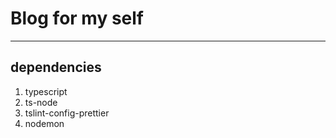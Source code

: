 # Blog for my self
---

## dependencies
  1. typescript
  2. ts-node
  3. tslint-config-prettier
  4. nodemon